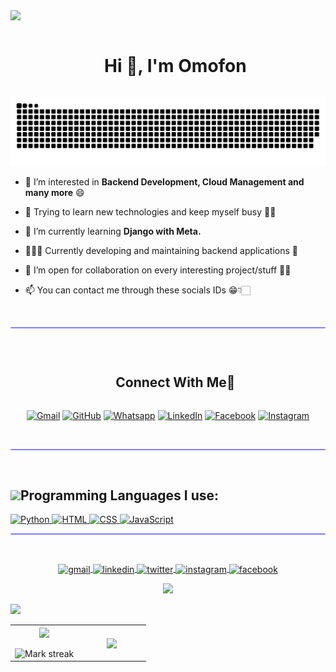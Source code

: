<!--horizontal divider(gradiant)-->
<img src="https://user-images.githubusercontent.com/73097560/115834477-dbab4500-a447-11eb-908a-139a6edaec5c.gif">

<!--h1 without bottom border-->
<div id="user-content-toc">
  <ul align="center">
    <summary><h1 style="display: inline-block">Hi 👋, I'm Omofon</h1></summary>
  </ul>
</div>

<!--- snake -->
<div align="center">
  <img  src="https://github.com/1999AZZAR/1999AZZAR/blob/main/resources/img/grid-snake.svg"
       alt="snake" /></a>
</div>

<!--Intro start-->

- 👀 I’m interested in **Backend Development, Cloud Management and many more** 😄<br/>

- 🌱 Trying to learn new technologies and keep myself busy 🤵🏻 <br/>

- 🌱 I’m currently learning **Django with Meta.**

- 👨🏻‍💻 Currently developing and maintaining backend applications 📱</br>

- 💞️ I’m open for collaboration on every interesting project/stuff ✌🏻<br/>

- 📫 You can contact me through these socials IDs 😁👇🏻 <br/>

<!--Intro end-->

</br>
<hr style="height:2px;#8080ffborder-width:0;border-radius: 5px;color:gray;background-color:#8080ff">
</br>

<!-- Connect with me -->
<!--h2 without bottom border-->
<div id="user-content-toc">
  <ul align="center">
    <summary><h2 style="display: inline-block">Connect With Me🤝</h2></summary>
  </ul>
</div>

<p align="center">
	<a href="mailto:abasiomofonudoh@gmail.com"><img img src="https://img.shields.io/badge/gmail-%23EA4335.svg?style=plastic&logo=gmail&logoColor=white" alt="Gmail" /></a>
	<a href="https://github.com/Omofon"><img src="https://img.shields.io/badge/github-%23181717.svg?style=plastic&logo=github&logoColor=white" alt="GitHub" /></a>
	<a href="https://wa.me/+2347019575109"><img src="https://img.shields.io/badge/whatsapp-%2325D366.svg?style=plastic&logo=whatsapp&logoColor=white" alt="Whatsapp" /></a>
	<a href="https://www.linkedin.com/in/abasiomofon-udoh-b2483a266/"><img src="https://img.shields.io/badge/linkedin-%230A66C2.svg?style=plastic&logo=linkedin&logoColor=white" alt="LinkedIn" /></a>
	<a href="https://web.facebook.com/profile.php?id=100087552244749"><img src="https://img.shields.io/badge/facebook-%231877F2.svg?style=plastic&logo=facebook&logoColor=white" alt="Facebook" /></a>
	<a href="https://www.instagram.com/omofon_u/?next=%2F"><img src="https://img.shields.io/badge/instagram-%23E4405F.svg?style=plastic&logo=instagram&logoColor=white" alt="Instagram" /></a>
</p>

</br>
<hr style="height:2px;#8080ffborder-width:0;border-radius: 5px;color:gray;background-color:#8080ff">
</br>


<!------------------- Languages used by me ----------------------->

## <img src="https://media.giphy.com/media/iY8CRBdQXODJSCERIr/giphy.gif" width="30px">Programming Languages I use:

<a href="https://www.python.org/">
<img border="0" alt="Python" src="https://img.icons8.com/color//000000/python--v2.png"/>
</a>

<a href="https://html.com/#What_is_HTML">
<img border="0" alt="HTML" src="https://img.icons8.com/color/48/000000/html-5--v1.png"/>
</a>

<a href="https://en.wikipedia.org/wiki/CSS">
<img border="0" alt="CSS" src="https://img.icons8.com/color/48/000000/css3.png"/>
</a>

<a href="https://www.javascript.com/">
<img border="0" alt="JavaScript" src="https://img.icons8.com/color/50/000000/javascript--v1.png"/>
</a>

</br>
<hr style="height:2px;#8080ffborder-width:0;border-radius: 5px;color:gray;background-color:#8080ff">
</br>


<!--icons and links-->
<p align="center">
<a href="mailto:abasiomofonudoh@gmail.com" target="blank"><img align="center" src="" alt="gmail" height="50" width="50" />
</a>
<a href="https://www.linkedin.com/in/abasiomofon-udoh-b2483a266/" target="blank"><img align="center" src="https://user-images.githubusercontent.com/88904952/234979284-68c11d7f-1acc-4f0c-ac78-044e1037d7b0.png" alt="linkedin" height="50" width="50" />
</a>
<a href="https://twitter.com/akwaman01" target="blank"><img align="center" src="https://user-images.githubusercontent.com/88904952/234980676-61bfb021-ecc8-48f7-88e6-34c1b06c4a58.png" alt="twitter" height="50" width="50" />
</a> 
<a href="https://www.instagram.com/omofon_u/" target="blank"><img align="center" src="https://user-images.githubusercontent.com/88904952/234981169-2dd1e58f-4b7e-468c-8213-034ba62156c3.png" alt="instagram" height="50" width="50" />
</a>
<a href="https://web.facebook.com/profile.php?id=100087552244749" target="blank"><img align="center" src="" alt="facebook" height="50" width="50" />
</a>
</p>

<!--profile visit count-->
<div align="center">
  
[![](https://visitcount.itsvg.in/api?id=Omofon&icon=3&color=6)](https://visitcount.itsvg.in)
  
</div>

<!--horizontal divider(gradiant)-->
<img src="https://user-images.githubusercontent.com/73097560/115834477-dbab4500-a447-11eb-908a-139a6edaec5c.gif">

<!--- stats  (start) -->
<p align="center">
  <!--- stats (start) -->
<table align="center">
<tr border="none">
<td width="50%" align="center">
  
  <img  align="center"  src="https://github-readme-stats.vercel.app/api?username=Omofon&theme=dark&show_icons=true&count_private=true" />
  <br></br>
  <img  title="🔥 Get streak stats for your profile at git.io/streak-stats" alt="Mark streak" src="https://github-readme-streak-stats.herokuapp.com/?user=Omofon&theme=dark&hide_border=false" /> 
</td>

<td width="50%" align="center">

  <img  align="center"  src="https://github-readme-stats.anuraghazra1.vercel.app/api/top-langs/?username=Omofon&theme=dark&hide_border=false&no-bg=true&no-frame=true&langs_count=10"/>
  
  </td>
</tr>
</table>
<!--- stats (end) -->
